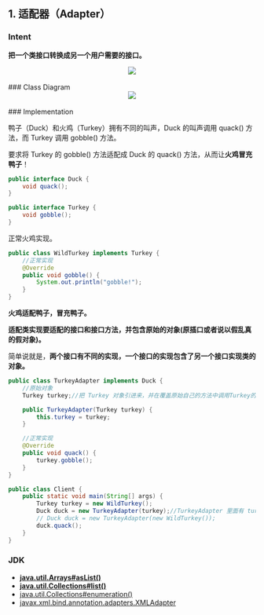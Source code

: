 ## 1. 适配器（Adapter）

### Intent

**把一个类接口转换成另一个用户需要的接口。**

<div align="center"> <img src="https://cs-notes-1256109796.cos.ap-guangzhou.myqcloud.com/3d5b828e-5c4d-48d8-a440-281e4a8e1c92.png"/> </div><br>
### Class Diagram

<div align="center"> <img src="https://cs-notes-1256109796.cos.ap-guangzhou.myqcloud.com/image-20201117020248795.png"/> </div><br>
### Implementation

鸭子（Duck）和火鸡（Turkey）拥有不同的叫声，Duck 的叫声调用 quack() 方法，而 Turkey 调用 gobble() 方法。

要求将 Turkey 的 gobble() 方法适配成 Duck 的 quack() 方法，从而让**火鸡冒充鸭子**！

```java
public interface Duck {
    void quack();
}
```

```java
public interface Turkey {
    void gobble();
}
```

正常火鸡实现。

```java
public class WildTurkey implements Turkey {
    //正常实现
    @Override
    public void gobble() {
        System.out.println("gobble!");
    }
}
```

**火鸡适配鸭子，冒充鸭子。**

**适配类实现要适配的接口和接口方法，并包含原始的对象(原插口或者说以假乱真的假对象)。**

简单说就是，**两个接口有不同的实现，一个接口的实现包含了另一个接口实现类的对象。**

```java
public class TurkeyAdapter implements Duck {
    //原始对象
    Turkey turkey;//把 Turkey 对象引进来，并在覆盖原始自己的方法中调用Turkey的方法。

    public TurkeyAdapter(Turkey turkey) {
        this.turkey = turkey;
    }

    //正常实现
    @Override
    public void quack() {
        turkey.gobble();
    }
}
```

```java
public class Client {
    public static void main(String[] args) {
        Turkey turkey = new WildTurkey();
        Duck duck = new TurkeyAdapter(turkey);//TurkeyAdapter 里面有 turkey的 构造函数
        // Duck duck = new TurkeyAdapter(new WildTurkey());
        duck.quack();
    }
}
```

### JDK

- **[java.util.Arrays#asList()](http://docs.oracle.com/javase/8/docs/api/java/util/Arrays.html#asList%28T...%29)**
- **[java.util.Collections#list()](https://docs.oracle.com/javase/8/docs/api/java/util/Collections.html#list-java.util.Enumeration-)**
- [java.util.Collections#enumeration()](https://docs.oracle.com/javase/8/docs/api/java/util/Collections.html#enumeration-java.util.Collection-)
- [javax.xml.bind.annotation.adapters.XMLAdapter](http://docs.oracle.com/javase/8/docs/api/javax/xml/bind/annotation/adapters/XmlAdapter.html#marshal-BoundType-)
